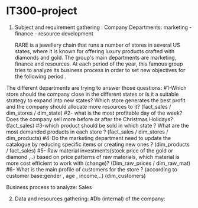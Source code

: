 # IT300-project

1. Subject and requirement gathering : 
Company Departments: marketing - finance - resource development

      RARE is a jewellery chain that runs a number of stores in several US states, where it is known for offering luxury products crafted with diamonds and gold. The group's main  departments are marketing, finance and resources.
At each period of the year, this famous group tries to analyze its business process in order to set new objectives for the following period .

The different departments are trying to answer those questions:
#1-Which store should the company close in the different states or  Is it a suitable strategy to expand into new states? Which store generates the best profit and the company should allocate more resources to it? (fact_sales / dim_stores / dim_state)
#2- what is the most profitable day of the week? Does the company sell more before or after the Christmas Holidays? (fact_sales)
#3-which product should be sold in which state ? What are the most demanded products in each store ?  (fact_sales / dim_stores / dim_products) 
#4-Do the marketing department  need to update the catalogue by reducing specific items or creating new ones ? (dim_products / fact_sales)
#5- Raw material investments(stock price of the gold or diamond ,..) based on price patterns of raw materials, which material is more cost efficient to work with (change)? (Dim_raw_prices / dim_raw_mat) 
#6- What is the main profile of customers for the store ? (according to customer base:gender , age , income,..) (dim_customers)

Business process to analyze: Sales

2. Data and resources gathering:
#Db (internal) of the company:





